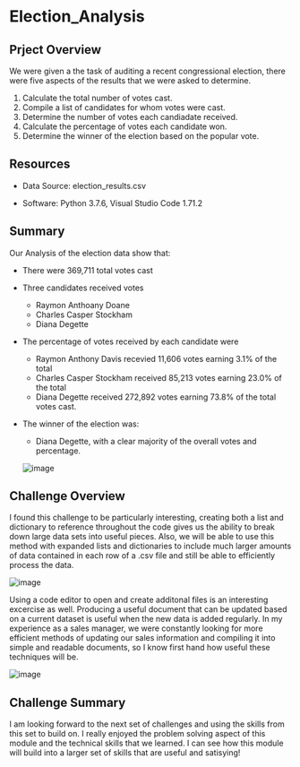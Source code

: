 # Election_Analysis
## Prject Overview
We were given a the task of auditing a recent congressional election, there were five aspects of the results that we were asked to determine.
  1. Calculate the total number of votes cast.
  2. Compile a list of candidates for whom votes were cast.
  3. Determine the number of votes each candiadate received.
  4. Calculate the percentage of votes each candidate won.
  5. Determine the winner of the election based on the popular vote.

## Resources
 - Data Source: election_results.csv
 
 - Software: Python 3.7.6, Visual Studio Code 1.71.2
 
 ## Summary
 Our Analysis of the election data show that:
 - There were 369,711 total votes cast
 - Three candidates received votes
      - Raymon Anthoany Doane
      - Charles Casper Stockham 
      - Diana Degette

- The percentage of votes received by each candidate were
    - Raymon Anthony Davis recevied 11,606 votes earning 3.1% of the total
    - Charles Casper Stockham received 85,213 votes earning 23.0% of the total
    - Diana Degette received 272,892 votes earning 73.8% of the total votes cast.
    
 - The winner of the election was:
    - Diana Degette, with a clear majority of the overall votes and percentage.
    
    ![image](https://user-images.githubusercontent.com/110148559/192156773-673317b3-2cbb-42ed-832d-0195516f0a9c.png)
 
 ## Challenge Overview
 I found this challenge to be particularly interesting, creating both a list and dictionary to reference throughout the code gives us the ability to break down large data sets into useful pieces. Also, we will be able to use this method with expanded lists and dictionaries to include much larger amounts of data contained in each row of a .csv file and still be able to efficiently process the data.
 
 ![image](https://user-images.githubusercontent.com/110148559/192156550-41870f44-c11e-4c1f-ba41-284c6ecfe646.png)

Using a code editor to open and create additonal files is an interesting excercise as well. Producing a useful document that can be updated based on a current dataset is useful when the new data is added regularly. In my experience as a sales manager, we were constantly looking for more efficient methods of updating our sales information and compiling it into simple and readable documents, so I know first hand how useful these techniques will be.

![image](https://user-images.githubusercontent.com/110148559/192156710-4ebc2128-8c90-422c-a1d3-b2507852a6b8.png)

## Challenge Summary
I am looking forward to the next set of challenges and using the skills from this set to build on. I really enjoyed the problem solving aspect of this module and the technical skills that we learned. I can see how this module will build into a larger set of skills that are useful and satisying!
